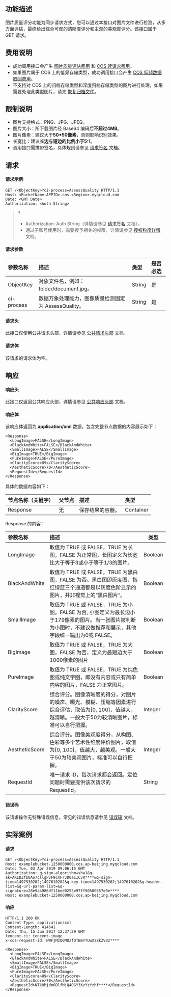 ## 功能描述

图片质量评分功能为同步请求方式，您可以通过本接口对图片文件进行检测，从多方面评估，最终给出综合可观的清晰度评分和主观的美观度评分。该接口属于 GET 请求。

## 费用说明

- 成功调用接口会产生 [图片质量评估费用](https://cloud.tencent.com/document/product/460/58118#.E5.9B.BE.E7.89.87.E8.B4.A8.E9.87.8F.E8.AF.84.E4.BC.B0.E8.B4.B9.E7.94.A8) 和 [COS 读请求费用](https://cloud.tencent.com/document/product/436/53861#.E8.AF.B7.E6.B1.82.E6.AC.A1.E6.95.B0.E5.AE.9A.E4.BB.B7)。
- 如果图片属于 COS 上的低频存储类型，成功调用接口会产生 [COS 低频数据取回费用](https://cloud.tencent.com/document/product/436/53862#.E6.95.B0.E6.8D.AE.E5.8F.96.E5.9B.9E.E5.AE.9A.E4.BB.B7)。
- 不支持对 COS 上的归档存储类型和深度归档存储类型的图片进行处理，如果需要处理此类型图片，请先 [恢复归档文件](https://cloud.tencent.com/document/product/436/12633)。

## 限制说明

- 图片支持格式：PNG、JPG、JPEG。
- 图片大小：所下载图片经 Base64 编码后**不超过4MB**。
- 图片像素：建议大于**50\*50像素**，否则影响识别效果。
- 长宽比：建议**长边与短边的比例小于5:1**。
- 调用接口需携带签名，具体规则请参见 [请求签名](https://cloud.tencent.com/document/product/460/6968) 文档。

## 请求

#### 请求示例

```plaintext
GET /<ObjectKey>?ci-process=AssessQuality HTTP/1.1
Host: <BucketName-APPID>.cos.<Region>.myqcloud.com
Date: <GMT Date>
Authorization: <Auth String>
```

>? 
> - Authorization: Auth String（详情请参见 [请求签名](https://cloud.tencent.com/document/product/436/7778) 文档）。
> - 通过子账号使用时，需要授予相关的权限，详情请参见 [授权粒度详情](https://cloud.tencent.com/document/product/460/41741) 文档。
> 


#### 请求参数

| 参数名称   | 描述                                              | 类型   | 是否必选 |
| :--------- | :------------------------------------------------ | :----- | :------- |
| ObjectKey  | 对象文件名，例如：folder/document.jpg。             | String | 是       |
| ci-process | 数据万象处理能力，图像质量检测固定为 AssessQuality。 | String | 是       |

#### 请求头

此接口仅使用公共请求头部，详情请参见 [公共请求头部](https://cloud.tencent.com/document/product/460/42865) 文档。

#### 请求体

该请求的请求体为空。

## 响应

#### 响应头

此接口仅返回公共响应头部，详情请参见 [公共响应头部](https://cloud.tencent.com/document/product/460/42866) 文档。

#### 响应体

该响应体返回为 **application/xml** 数据，包含完整节点数据的内容展示如下：

```plaintext
<Response>
  <LongImage>FALSE</LongImage>
  <BlackAndWhite>FALSE</BlackAndWhite>
  <SmallImage>FALSE</SmallImage>
  <BigImage>TRUE</BigImage>
  <PureImage>FALSE</PureImage>
  <ClarityScore>89</ClarityScore>
  <AestheticScore>70</AestheticScore>
  <RequestId></RequestId>
</Response>
```

具体的数据内容如下：

| 节点名称（关键字） | 父节点 | 描述           | 类型      |
| :----------------- | :----- | :------------- | :-------- |
| Response           | 无     | 保存结果的容器。 | Container |

Response 的内容：

| 参数名称       | 描述                                                         | 类型    |
| :------------- | :----------------------------------------------------------- | ------- |
| LongImage      | 取值为 TRUE 或 FALSE，TRUE 为长图，FALSE 为正常图，长图定义为长宽比大于等于3或小于等于1/3的图片。 | Boolean |
| BlackAndWhite  | 取值为 TRUE 或 FALSE，TRUE 为黑白图，FALSE 为否。黑白图即灰度图，指红绿蓝三个通道都是以灰度色阶显示的图片，并非视觉上的“黑白图片”。 | Boolean |
| SmallImage     | 取值为 TRUE 或 FALSE，TRUE 为小图，FALSE 为否, 小图定义为最长边小于179像素的图片。当一张图片被判断为小图时，不建议做推荐和展示，其他字段统一输出为0或 FALSE。 | Boolean |
| BigImage       | 取值为 TRUE 或 FALSE，TRUE 为大图，FALSE 为否，定义为最短边大于1000像素的图片 | Boolean |
| PureImage      | 取值为 TRUE 或 FALSE，TRUE 为纯色图或纯文字图，即没有内容或只有简单内容的图片，FALSE 为正常图片。 | Boolean |
| ClarityScore   | 综合评分。图像清晰度的得分，对图片的噪声、曝光、模糊、压缩等因素进行综合评估，取值为[0, 100]，值越大，越清晰。一般大于50为较清晰图片，标准可以自行把握。 | Integer |
| AestheticScore | 综合评分。图像美观度得分，从构图、色彩等多个艺术性维度评价图片，取值为[0, 100]，值越大，越美观。一般大于50为较美观图片，标准可以自行把握。 | Integer |
| RequestId      | 唯一请求 ID，每次请求都会返回。定位问题时需要提供该次请求的 RequestId。 | String  |

#### 错误码

该请求操作无特殊错误信息，常见的错误信息请参见 [错误码](https://cloud.tencent.com/document/product/460/42867) 文档。

## 实际案例

#### 请求

```plaintext
GET /<ObjectKey>?ci-process=AssessQuality HTTP/1.1
Host: examplebucket-1250000000.cos.ap-beijing.myqcloud.com
Date: Tue, 03 Apr 2019 09:06:15 GMT
Authorization: q-sign-algorithm=sha1&q-ak=AKIDZfbOAo7cllgPvF9cXFrJD0a1ICvR****&q-sign-time=1497530202;1497610202&q-key-time=1497530202;1497610202&q-header-list=&q-url-param-list=&q-signature=28e9a4986df11bed0255e97ff90500557e0e****
Host: examplebucket-1250000000.cos.ap-beijing.myqcloud.com
```

#### 响应

```plaintext
HTTP/1.1 200 OK
Content-Type: application/xml
Content-Length: 414641
Date: Thu, 15 Jun 2017 12:37:29 GMT
tencent-ci: tencent-image
x-cos-request-id: NWFjMzQ0MDZfOTBmYTUwXzZkZV8z****

<Response>
  <LongImage>FALSE</LongImage>
  <BlackAndWhite>FALSE</BlackAndWhite>
  <SmallImage>FALSE</SmallImage>
  <BigImage>TRUE</BigImage>
  <PureImage>FALSE</PureImage>
  <ClarityScore>89</ClarityScore>
  <AestheticScore>70</AestheticScore>
  <RequestId>NTk0MjdmODlfMjQ4OGY3XzYzYzhf****</RequestId>
</Response>
```

